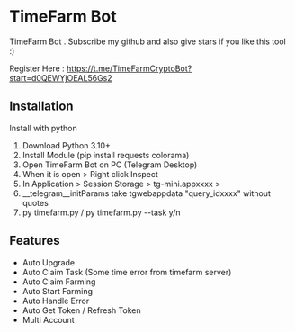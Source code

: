 ﻿
# TimeFarm Bot
TimeFarm Bot . Subscribe my github and also give stars if you like this tool :) 

Register Here : https://t.me/TimeFarmCryptoBot?start=d0QEWYjOEAL56Gs2

## Installation

Install with python

1. Download Python 3.10+
2. Install Module (pip install requests colorama)
3. Open TimeFarm Bot on PC (Telegram Desktop)
4. When it is open > Right click Inspect
5. In Application > Session Storage > tg-mini.appxxxx >
6. __telegram__initParams take tgwebappdata "query_idxxxx" without quotes
7. py timefarm.py / py timefarm.py --task y/n


## Features
- Auto Upgrade
- Auto Claim Task (Some time error from timefarm server)
- Auto Claim Farming
- Auto Start Farming
- Auto Handle Error
- Auto Get Token / Refresh Token
- Multi Account
